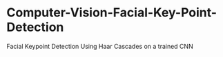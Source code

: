 # Computer-Vision-Facial-Key-Point-Detection
 Facial Keypoint Detection Using Haar Cascades on a trained CNN
